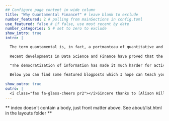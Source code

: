 ```yaml
---
## Configure page content in wide column
title: "Why Quantamental Finance?" # leave blank to exclude
number_featured: 2 # pulling from mainSections in config.toml
use_featured: false # if false, use most recent by date
number_categories: 5 # set to zero to exclude
show_intro: true
intro: |

  The term quantamental is, in fact, a portmanteau of quantitative and fundamental and thus refers to an investment strategy that involves combining quantitative and fundamental approaches to investing, with the aim of improving returns. By merging these two approaches to investing---computer power with human insight---it is believed that one can extract superior insights from financial data, and hence, get better investment results.
  
  Recent developments in Data Science and Finance have proved that the use data in finance has never been more important. Of course the use of data and modern modeling techniques (say, Machine Learning or Deep Learning, or what have you) is ubiquitous and is not only applicable to finance, but I've always been more interested in how data can help make better, smarter investment decisions. I hope you are intrigued, too. If not, read it from Larry Fink himself:

  "The democratization of information has made it much harder for active management," Larry Fink. 
  
  Below you can find some featured blogposts which I hope can teach you something.
  
show_outro: true
outro: |
  <i class="fas fa-glass-cheers pr2"></i>Sincere thanks to [Alison Hill](https://www.apreshill.com/) for creating this Hugo theme!
---
```


** index doesn't contain a body, just front matter above.
See about/list.html in the layouts folder **